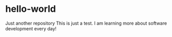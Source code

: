 # hello-world
Just another repository
This is just a test. I am learning more about software development every day!

